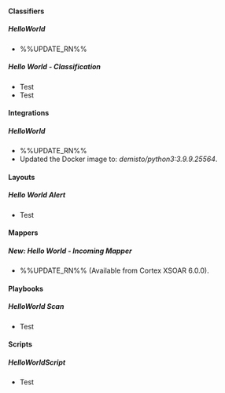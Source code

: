
#### Classifiers
##### HelloWorld
- %%UPDATE_RN%%
##### Hello World - Classification
- Test
- Test

#### Integrations
##### HelloWorld
- %%UPDATE_RN%%
- Updated the Docker image to: *demisto/python3:3.9.9.25564*.

#### Layouts
##### Hello World Alert
- Test

#### Mappers
##### New: Hello World - Incoming Mapper
- %%UPDATE_RN%% (Available from Cortex XSOAR 6.0.0).

#### Playbooks
##### HelloWorld Scan
- Test

#### Scripts
##### HelloWorldScript
- Test
